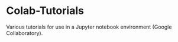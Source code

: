 # Colab-Tutorials
Various tutorials for use in a Jupyter notebook environment (Google Collaboratory).
